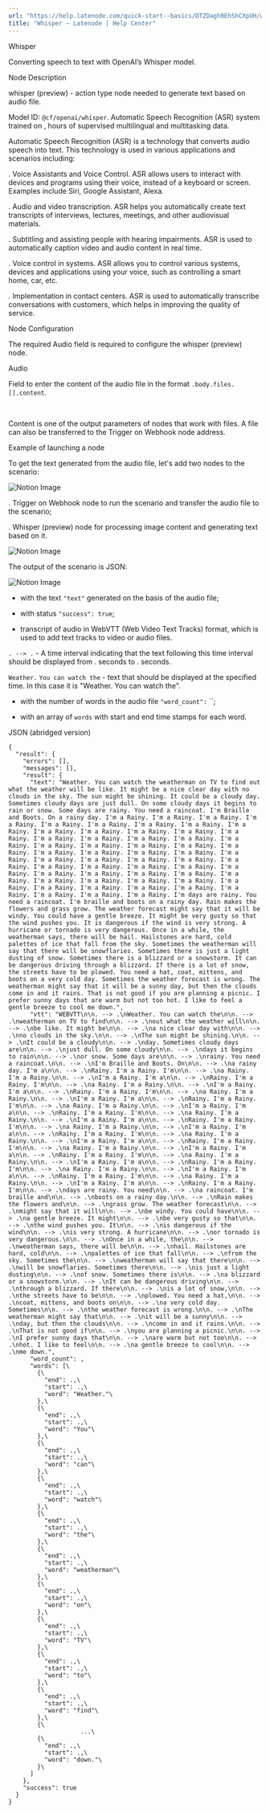 ```yaml
---
url: "https://help.latenode.com/quick-start--basics/DTZDaghBEhShCXpUH/whisper/kEYxeVVTEmLNJuyUeF"
title: "Whisper – Latenode | Help Center"
---
```


 Whisper

Converting speech to text with OpenAI’s Whisper model.


 Node Description

whisper (preview) \- action type node needed to generate text based on audio file.



Model ID: `@cf/openai/whisper`. Automatic Speech Recognition (ASR) system trained on , hours of supervised multilingual and multitasking data.

  

Automatic Speech Recognition (ASR) is a technology that converts audio speech into text. This technology is used in various applications and scenarios including:

\. Voice Assistants and Voice Control. ASR allows users to interact with devices and programs using their voice, instead of a keyboard or screen. Examples include Siri, Google Assistant, Alexa.

\. Audio and video transcription. ASR helps you automatically create text transcripts of interviews, lectures, meetings, and other audiovisual materials.

\. Subtitling and assisting people with hearing impairments. ASR is used to automatically caption video and audio content in real time.

\. Voice control in systems. ASR allows you to control various systems, devices and applications using your voice, such as controlling a smart home, car, etc.

\. Implementation in contact centers. ASR is used to automatically transcribe conversations with customers, which helps in improving the quality of service.

  

 Node Configuration

The required Audio field is required to configure the whisper (preview) node.

 Audio

Field to enter the content of the audio file in the format `.body.files.[].content`.

️

Content is one of the output parameters of nodes that work with files. A file can also be transferred to the Trigger on Webhook node address.

 Example of launching a node

To get the text generated from the audio file, let's add two nodes to the scenario:

![Notion Image](https://www.notion.so/image/https%A%F%Fprod-files-secure.s.us-west-.amazonaws.com%Ffbefde--fff--dca%Fcbec-b-ad-bb-bbeb%FUntitled.png?table=block&id=d-a-e-bf-eabbccc&cache=v)

. Trigger on Webhook node to run the scenario and transfer the audio file to the scenario;

. Whisper (preview) node for processing image content and generating text based on it.

![Notion Image](https://www.notion.so/image/https%A%F%Fprod-files-secure.s.us-west-.amazonaws.com%Ffbefde--fff--dca%Fcd-fd-e-bfa-ecebae%FUntitled.png?table=block&id=d-a-b-bcb-ceacfe&cache=v)

The output of the scenario is JSON:

![Notion Image](https://www.notion.so/image/https%A%F%Fprod-files-secure.s.us-west-.amazonaws.com%Ffbefde--fff--dca%Feda-af-ce-bc-c%FUntitled.png?table=block&id=d-a--b-fffaa&cache=v)

- with the text `"text"` generated on the basis of the audio file;

- with status `"success": true`;

- transcript of audio in WebVTT (Web Video Text Tracks) format, which is used to add text tracks to video or audio files.

`. --> .` \- A time interval indicating that the text following this time interval should be displayed from . seconds to . seconds.

`Weather.` `You can watch the` \- text that should be displayed at the specified time. In this case it is "Weather. You can watch the".

- with the number of words in the audio file `"word_count":` ``;

- with an array of `words` with start and end time stamps for each word.

JSON (abridged version)

```
{
  "result": {
    "errors": [],
    "messages": [],
    "result": {
      "text": "Weather. You can watch the weatherman on TV to find out what the weather will be like. It might be a nice clear day with no clouds in the sky. The sun might be shining. It could be a cloudy day. Sometimes cloudy days are just dull. On some cloudy days it begins to rain or snow. Some days are rainy. You need a raincoat. I'm Braille and Boots. On a rainy day. I'm a Rainy. I'm a Rainy. I'm a Rainy. I'm a Rainy. I'm a Rainy. I'm a Rainy. I'm a Rainy. I'm a Rainy. I'm a Rainy. I'm a Rainy. I'm a Rainy. I'm a Rainy. I'm a Rainy. I'm a Rainy. I'm a Rainy. I'm a Rainy. I'm a Rainy. I'm a Rainy. I'm a Rainy. I'm a Rainy. I'm a Rainy. I'm a Rainy. I'm a Rainy. I'm a Rainy. I'm a Rainy. I'm a Rainy. I'm a Rainy. I'm a Rainy. I'm a Rainy. I'm a Rainy. I'm a Rainy. I'm a Rainy. I'm a Rainy. I'm a Rainy. I'm a Rainy. I'm a Rainy. I'm a Rainy. I'm a Rainy. I'm a Rainy. I'm a Rainy. I'm a Rainy. I'm a Rainy. I'm a Rainy. I'm a Rainy. I'm a Rainy. I'm a Rainy. I'm a Rainy. I'm a Rainy. I'm a Rainy. I'm a Rainy. I'm a Rainy. I'm a Rainy. I'm a Rainy. I'm a Rainy. I'm a Rainy. I'm a Rainy. I'm a Rainy. I'm days are rainy. You need a raincoat. I'm braille and boots on a rainy day. Rain makes the flowers and grass grow. The weather forecast might say that it will be windy. You could have a gentle breeze. It might be very gusty so that the wind pushes you. It is dangerous if the wind is very strong. A hurricane or tornado is very dangerous. Once in a while, the weatherman says, there will be hail. Hailstones are hard, cold palettes of ice that fall from the sky. Sometimes the weatherman will say that there will be snowflaries. Sometimes there is just a light dusting of snow. Sometimes there is a blizzard or a snowstorm. It can be dangerous driving through a blizzard. If there is a lot of snow, the streets have to be plowed. You need a hat, coat, mittens, and boots on a very cold day. Sometimes the weather forecast is wrong. The weatherman might say that it will be a sunny day, but then the clouds come in and it rains. That is not good if you are planning a picnic. I prefer sunny days that are warm but not too hot. I like to feel a gentle breeze to cool me down.",
      "vtt": "WEBVTT\n\n. --> .\nWeather. You can watch the\n\n. --> .\nweatherman on TV to find\n\n. --> .\nout what the weather will\n\n. --> .\nbe like. It might be\n\n. --> .\na nice clear day with\n\n. --> .\nno clouds in the sky.\n\n. --> .\nThe sun might be shining.\n\n. --> .\nIt could be a cloudy\n\n. --> .\nday. Sometimes cloudy days are\n\n. --> .\njust dull. On some cloudy\n\n. --> .\ndays it begins to rain\n\n. --> .\nor snow. Some days are\n\n. --> .\nrainy. You need a raincoat.\n\n. --> .\nI'm Braille and Boots. On\n\n. --> .\na rainy day. I'm a\n\n. --> .\nRainy. I'm a Rainy. I'm\n\n. --> .\na Rainy. I'm a Rainy.\n\n. --> .\nI'm a Rainy. I'm a\n\n. --> .\nRainy. I'm a Rainy. I'm\n\n. --> .\na Rainy. I'm a Rainy.\n\n. --> .\nI'm a Rainy. I'm a\n\n. --> .\nRainy. I'm a Rainy. I'm\n\n. --> .\na Rainy. I'm a Rainy.\n\n. --> .\nI'm a Rainy. I'm a\n\n. --> .\nRainy. I'm a Rainy. I'm\n\n. --> .\na Rainy. I'm a Rainy.\n\n. --> .\nI'm a Rainy. I'm a\n\n. --> .\nRainy. I'm a Rainy. I'm\n\n. --> .\na Rainy. I'm a Rainy.\n\n. --> .\nI'm a Rainy. I'm a\n\n. --> .\nRainy. I'm a Rainy. I'm\n\n. --> .\na Rainy. I'm a Rainy.\n\n. --> .\nI'm a Rainy. I'm a\n\n. --> .\nRainy. I'm a Rainy. I'm\n\n. --> .\na Rainy. I'm a Rainy.\n\n. --> .\nI'm a Rainy. I'm a\n\n. --> .\nRainy. I'm a Rainy. I'm\n\n. --> .\na Rainy. I'm a Rainy.\n\n. --> .\nI'm a Rainy. I'm a\n\n. --> .\nRainy. I'm a Rainy. I'm\n\n. --> .\na Rainy. I'm a Rainy.\n\n. --> .\nI'm a Rainy. I'm a\n\n. --> .\nRainy. I'm a Rainy. I'm\n\n. --> .\na Rainy. I'm a Rainy.\n\n. --> .\nI'm a Rainy. I'm a\n\n. --> .\nRainy. I'm a Rainy. I'm\n\n. --> .\na Rainy. I'm a Rainy.\n\n. --> .\nI'm a Rainy. I'm a\n\n. --> .\nRainy. I'm a Rainy. I'm\n\n. --> .\ndays are rainy. You need\n\n. --> .\na raincoat. I'm braille and\n\n. --> .\nboots on a rainy day.\n\n. --> .\nRain makes the flowers and\n\n. --> .\ngrass grow. The weather forecast\n\n. --> .\nmight say that it will\n\n. --> .\nbe windy. You could have\n\n. --> .\na gentle breeze. It might\n\n. --> .\nbe very gusty so that\n\n. --> .\nthe wind pushes you. It\n\n. --> .\nis dangerous if the wind\n\n. --> .\nis very strong. A hurricane\n\n. --> .\nor tornado is very dangerous.\n\n. --> .\nOnce in a while, the\n\n. --> .\nweatherman says, there will be\n\n. --> .\nhail. Hailstones are hard, cold\n\n. --> .\npalettes of ice that fall\n\n. --> .\nfrom the sky. Sometimes the\n\n. --> .\nweatherman will say that there\n\n. --> .\nwill be snowflaries. Sometimes there\n\n. --> .\nis just a light dusting\n\n. --> .\nof snow. Sometimes there is\n\n. --> .\na blizzard or a snowstorm.\n\n. --> .\nIt can be dangerous driving\n\n. --> .\nthrough a blizzard. If there\n\n. --> .\nis a lot of snow,\n\n. --> .\nthe streets have to be\n\n. --> .\nplowed. You need a hat,\n\n. --> .\ncoat, mittens, and boots on\n\n. --> .\na very cold day. Sometimes\n\n. --> .\nthe weather forecast is wrong.\n\n. --> .\nThe weatherman might say that\n\n. --> .\nit will be a sunny\n\n. --> .\nday, but then the clouds\n\n. --> .\ncome in and it rains.\n\n. --> .\nThat is not good if\n\n. --> .\nyou are planning a picnic.\n\n. --> .\nI prefer sunny days that\n\n. --> .\nare warm but not too\n\n. --> .\nhot. I like to feel\n\n. --> .\na gentle breeze to cool\n\n. --> .\nme down.",
      "word_count": ,
      "words": [\
        {\
          "end": .,\
          "start": .,\
          "word": "Weather."\
        },\
        {\
          "end": .,\
          "start": .,\
          "word": "You"\
        },\
        {\
          "end": .,\
          "start": .,\
          "word": "can"\
        },\
        {\
          "end": .,\
          "start": .,\
          "word": "watch"\
        },\
        {\
          "end": .,\
          "start": .,\
          "word": "the"\
        },\
        {\
          "end": .,\
          "start": .,\
          "word": "weatherman"\
        },\
        {\
          "end": .,\
          "start": .,\
          "word": "on"\
        },\
        {\
          "end": .,\
          "start": .,\
          "word": "TV"\
        },\
        {\
          "end": .,\
          "start": .,\
          "word": "to"\
        },\
        {\
          "end": .,\
          "start": .,\
          "word": "find"\
        },\
        {\
					...\
        {\
          "end": .,\
          "start": .,\
          "word": "down."\
        }\
      ]
    },
    "success": true
  }
}
```